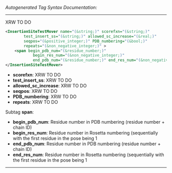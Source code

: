 _Autogenerated Tag Syntax Documentation:_

---
XRW TO DO

```xml
<InsertionSiteTestMover name="(&string;)" scorefxn="(&string;)"
        test_insert_ss="(&string;)" allowed_sc_increase="(&real;)"
        seqpos="(&positive_integer;)" PDB_numbering="(&bool;)"
        repeats="(&non_negative_integer;)" >
    <span begin_pdb_num="(&residue_number;)"
            begin_res_num="(&non_negative_integer;)"
            end_pdb_num="(&residue_number;)" end_res_num="(&non_negative_integer;)" />
</InsertionSiteTestMover>
```

-   **scorefxn**: XRW TO DO
-   **test_insert_ss**: XRW TO DO
-   **allowed_sc_increase**: XRW TO DO
-   **seqpos**: XRW TO DO
-   **PDB_numbering**: XRW TO DO
-   **repeats**: XRW TO DO


Subtag **span**:   

-   **begin_pdb_num**: Residue number in PDB numbering (residue number + chain ID)
-   **begin_res_num**: Residue number in Rosetta numbering (sequentially with the first residue in the pose being 1
-   **end_pdb_num**: Residue number in PDB numbering (residue number + chain ID)
-   **end_res_num**: Residue number in Rosetta numbering (sequentially with the first residue in the pose being 1

---
